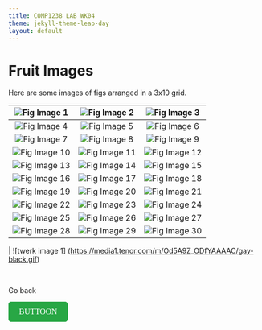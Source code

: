 ```yaml
---
title: COMP1238 LAB WK04
theme: jekyll-theme-leap-day
layout: default
---
```


# Fruit Images

Here are some images of figs arranged in a 3x10 grid.

| ![Fig Image 1](https://static.vecteezy.com/system/resources/previews/002914/105/original/red-fig-fig-png.png) | ![Fig Image 2](https://static.vecteezy.com/system/resources/previews/002914/105/original/red-fig-fig-png.png) | ![Fig Image 3](https://static.vecteezy.com/system/resources/previews/002914/105/original/red-fig-fig-png.png) |
|:---:|:---:|:---:|
| ![Fig Image 4](https://static.vecteezy.com/system/resources/previews/002914/105/original/red-fig-fig-png.png) | ![Fig Image 5](https://static.vecteezy.com/system/resources/previews/002914/105/original/red-fig-fig-png.png) | ![Fig Image 6](https://static.vecteezy.com/system/resources/previews/002914/105/original/red-fig-fig-png.png) |
| ![Fig Image 7](https://static.vecteezy.com/system/resources/previews/002914/105/original/red-fig-fig-png.png) | ![Fig Image 8](https://static.vecteezy.com/system/resources/previews/002914/105/original/red-fig-fig-png.png) | ![Fig Image 9](https://static.vecteezy.com/system/resources/previews/002914/105/original/red-fig-fig-png.png) |
| ![Fig Image 10](https://static.vecteezy.com/system/resources/previews/002914/105/original/red-fig-fig-png.png) | ![Fig Image 11](https://static.vecteezy.com/system/resources/previews/002914/105/original/red-fig-fig-png.png) | ![Fig Image 12](https://static.vecteezy.com/system/resources/previews/002914/105/original/red-fig-fig-png.png) |
| ![Fig Image 13](https://static.vecteezy.com/system/resources/previews/002914/105/original/red-fig-fig-png.png) | ![Fig Image 14](https://static.vecteezy.com/system/resources/previews/002914/105/original/red-fig-fig-png.png) | ![Fig Image 15](https://static.vecteezy.com/system/resources/previews/002914/105/original/red-fig-fig-png.png) |
| ![Fig Image 16](https://static.vecteezy.com/system/resources/previews/002914/105/original/red-fig-fig-png.png) | ![Fig Image 17](https://static.vecteezy.com/system/resources/previews/002914/105/original/red-fig-fig-png.png) | ![Fig Image 18](https://static.vecteezy.com/system/resources/previews/002914/105/original/red-fig-fig-png.png) |
| ![Fig Image 19](https://static.vecteezy.com/system/resources/previews/002914/105/original/red-fig-fig-png.png) | ![Fig Image 20](https://static.vecteezy.com/system/resources/previews/002914/105/original/red-fig-fig-png.png) | ![Fig Image 21](https://static.vecteezy.com/system/resources/previews/002914/105/original/red-fig-fig-png.png) |
| ![Fig Image 22](https://static.vecteezy.com/system/resources/previews/002914/105/original/red-fig-fig-png.png) | ![Fig Image 23](https://static.vecteezy.com/system/resources/previews/002914/105/original/red-fig-fig-png.png) | ![Fig Image 24](https://static.vecteezy.com/system/resources/previews/002914/105/original/red-fig-fig-png.png) |
| ![Fig Image 25](https://static.vecteezy.com/system/resources/previews/002914/105/original/red-fig-fig-png.png) | ![Fig Image 26](https://static.vecteezy.com/system/resources/previews/002914/105/original/red-fig-fig-png.png) | ![Fig Image 27](https://static.vecteezy.com/system/resources/previews/002914/105/original/red-fig-fig-png.png) |
| ![Fig Image 28](https://static.vecteezy.com/system/resources/previews/002914/105/original/red-fig-fig-png.png) | ![Fig Image 29](https://static.vecteezy.com/system/resources/previews/002914/105/original/red-fig-fig-png.png) | ![Fig Image 30](https://static.vecteezy.com/system/resources/previews/002914/105/original/red-fig-fig-png.png) |


| ![twerk image 1] (https://media1.tenor.com/m/Od5A9Z_ODfYAAAAC/gay-black.gif)
 
  <br>

  <p>Go back</p> <a href="./README.md" style="
    display: inline-block;
    padding: 10px 20px;
    font-size: 16px;
    color: white;
    background-color: #28a745;
    text-decoration: none;
    border-radius: 5px;
    border: 1px solid #28a745;
    font-family: 'Comic Sans MS', cursive;">
  BUTTOON
</a>

